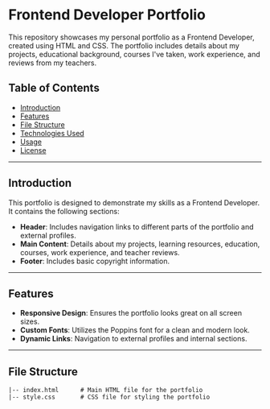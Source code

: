 # Frontend Developer Portfolio

This repository showcases my personal portfolio as a Frontend Developer, created using HTML and CSS. The portfolio includes details about my projects, educational background, courses I've taken, work experience, and reviews from my teachers.

## Table of Contents

- [Introduction](#introduction)
- [Features](#features)
- [File Structure](#file-structure)
- [Technologies Used](#technologies-used)
- [Usage](#usage)
- [License](#license)

---

## Introduction

This portfolio is designed to demonstrate my skills as a Frontend Developer. It contains the following sections:

- **Header**: Includes navigation links to different parts of the portfolio and external profiles.
- **Main Content**: Details about my projects, learning resources, education, courses, work experience, and teacher reviews.
- **Footer**: Includes basic copyright information.

---

## Features

- **Responsive Design**: Ensures the portfolio looks great on all screen sizes.
- **Custom Fonts**: Utilizes the Poppins font for a clean and modern look.
- **Dynamic Links**: Navigation to external profiles and internal sections.

---

## File Structure

```plaintext
|-- index.html      # Main HTML file for the portfolio
|-- style.css       # CSS file for styling the portfolio
